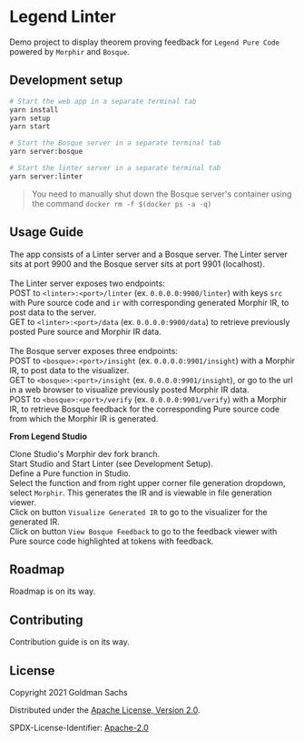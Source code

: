 # Legend Linter

Demo project to display theorem proving feedback for `Legend Pure Code` powered by `Morphir` and `Bosque`. 

## Development setup

```sh
# Start the web app in a separate terminal tab
yarn install
yarn setup
yarn start

# Start the Bosque server in a separate terminal tab
yarn server:bosque

# Start the linter server in a separate terminal tab
yarn server:linter
```

> You need to manually shut down the Bosque server's container using the command
> `docker rm -f $(docker ps -a -q)`

## Usage Guide

The app consists of a Linter server and a Bosque server.
The Linter server sits at port 9900 and the Bosque server sits at port 9901 (localhost).\
\
The Linter server exposes two endpoints: \
POST to `<linter>:<port>/linter` (ex. `0.0.0.0:9900/linter`) with keys `src` with Pure source code and `ir` with corresponding generated Morphir IR, to post data to the server. \
GET to `<linter>:<port>/data` (ex. `0.0.0.0:9900/data`) to retrieve previously posted Pure source and Morphir IR data.\
\
The Bosque server exposes three endpoints: \
POST to `<bosque>:<port>/insight` (ex. `0.0.0.0:9901/insight`) with a Morphir IR, to post data to the visualizer. \
GET to `<bosque>:<port>/insight` (ex. `0.0.0.0:9901/insight`), or go to the url in a web browser to visualize previously posted Morphir IR data.\
POST to `<bosque>:<port>/verify` (ex. `0.0.0.0:9901/verify`) with a Morphir IR, to retrieve Bosque feedback for the corresponding Pure source code from which the Morphir IR is generated.

**From Legend Studio**

Clone Studio's Morphir dev fork branch.\
Start Studio and Start Linter (see Development Setup).\
Define a Pure function in Studio.\
Select the function and from right upper corner file generation dropdown, select `Morphir`. This generates the IR and is viewable in file generation viewer.\
Click on button `Visualize Generated IR` to go to the visualizer for the generated IR.\
Click on button `View Bosque Feedback` to go to the feedback viewer with Pure source code highlighted at tokens with feedback.

## Roadmap

Roadmap is on its way.

## Contributing

Contribution guide is on its way.

## License

Copyright 2021 Goldman Sachs

Distributed under the [Apache License, Version 2.0](http://www.apache.org/licenses/LICENSE-2.0).

SPDX-License-Identifier: [Apache-2.0](https://spdx.org/licenses/Apache-2.0)
